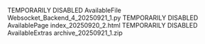 TEMPORARILY DISABLED AvailableFile Websocket_Backend_4_20250921_1.py
TEMPORARILY DISABLED AvailablePage index_20250920_2.html
TEMPORARILY DISABLED AvailableExtras archive_20250921_1.zip
